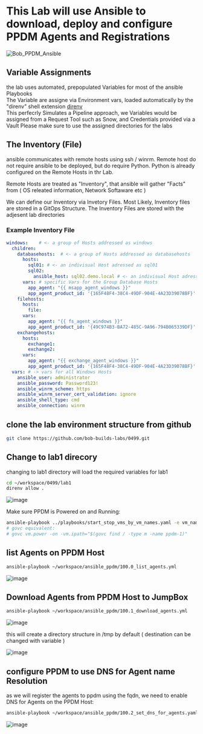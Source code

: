 # This Lab will use Ansible to download, deploy and configure PPDM Agents and Registrations

![Bob_PPDM_Ansible](https://github.com/bob-builds-labs/bob-builds-labs.github.io/assets/159522483/25f26fd0-5a35-4122-bd67-cb38a84d60d1)

## Variable Assignments
the lab uses automated, prepopulated Variables for most of the ansible Playbooks  
The Variable are assigne via Environment vars, loaded automatically by the "direnv" shell extension [direnv](https://github.com/direnv/direnv)   
This perfecrly Simulates a Pipeline approach, we Variables would be assigned from a Request Tool such as Snow, and Credentials provided via a Vault
Please make sure to use the assigned directories for the labs

## The Inventory (File)

ansible communicates with remote hosts using ssh / winrm. Remote host do not require ansible to be deployed, but do require Python.
Python is already configured on the Remote Hosts in thr Lab. 

Remote Hosts are treated as "Inventory", that ansible will gather "Facts" from ( OS releated information, Network Softaware etc )

We can define our Inventory via Invetory Files. Most Likely, Inventory files are stored in a GitOps Structure. The Inventory Files are stored with the adjesent lab directories

### Example Inventory File

```yaml
windows:    # <- a group of Hosts addressed as windows
  children:
    databasehosts:  # <- a group of Hosts addressed as databasehosts
      hosts:
        sql01: # <- an indivisual Host adressed as sql01
        sql02:
          ansible_host: sql02.demo.local # <- an indivisual Host adressed as sql02. resolvable as sql02.demo.local
      vars: # specific Vars for the Group Database Hosts
        app_agent: "{{ msapp_agent_windows }}"
        app_agent_product_id: '{165F48F4-38C4-49DF-904E-4A23D39078BF}'
    filehosts:
      hosts:
        file:
      vars:
        app_agent: "{{ fs_agent_windows }}"
        app_agent_product_id: '{49C974B3-BA72-485C-9A96-794B065339DF}'
    exchangehosts:
      hosts:
        exchange1:
        exchange2:
      vars:
        app_agent: "{{ exchange_agent_windows }}"
        app_agent_product_id: '{165F48F4-38C4-49DF-904E-4A23D39078BF}'
  vars: # -> vars for all Windows Hosts
    ansible_user: administrator
    ansible_password: Password123!
    ansible_winrm_scheme: https
    ansible_winrm_server_cert_validation: ignore
    ansible_shell_type: cmd
    ansible_connection: winrm
```
## clone the lab environment structure from github

```bash
git clone https://github.com/bob-builds-labs/0499.git

```

## Change to lab1 direcory
changing to lab1 directory will load the required variables for lab1

```bash
cd ~/workspace/0499/lab1
direnv allow .

```
![image](https://github.com/bob-builds-labs/bob-builds-labs.github.io/assets/8255007/b57df22a-3e84-438e-b1a0-ce084e798228)

Make sure PPDM is Powered on and Running:

```bash
ansible-playbook ../playbooks/start_stop_vms_by_vm_names.yaml -e vm_names='ppdm-1' -e state=start
# govc equivalent:
# govc vm.power -on -vm.ipath="$(govc find / -type m -name ppdm-1)"
```

## list  Agents on PPDM Host 
```bash
ansible-playbook ~/workspace/ansible_ppdm/100.0_list_agents.yml
```

![image](https://github.com/bob-builds-labs/bob-builds-labs.github.io/assets/8255007/3968362f-4caa-475b-a659-5498747a14b8)

## Download Agents from PPDM Host to JumpBox

```bash
ansible-playbook ~/workspace/ansible_ppdm/100.1_download_agents.yml
```
![image](https://github.com/bob-builds-labs/bob-builds-labs.github.io/assets/8255007/3d498123-bed4-4feb-816b-2a3ca7c10901)


this will create a directory structure in /tmp by default ( destination can be changed with variable )

![image](https://github.com/bob-builds-labs/bob-builds-labs.github.io/assets/8255007/dfaedcb0-0f26-495a-ab19-d944b399f0f9)


## configure PPDM to use DNS for Agent name Resolution
as we will register the agents to ppdm using the fqdn, we need to enable DNS for Agents on the PPDM Host:

```bash
ansible-playbook ~/workspace/ansible_ppdm/100.2_set_dns_for_agents.yaml
```
![image](https://github.com/bob-builds-labs/bob-builds-labs.github.io/assets/8255007/9c6a36ed-b1b8-4a81-9ac2-bc2b717a04b9)
